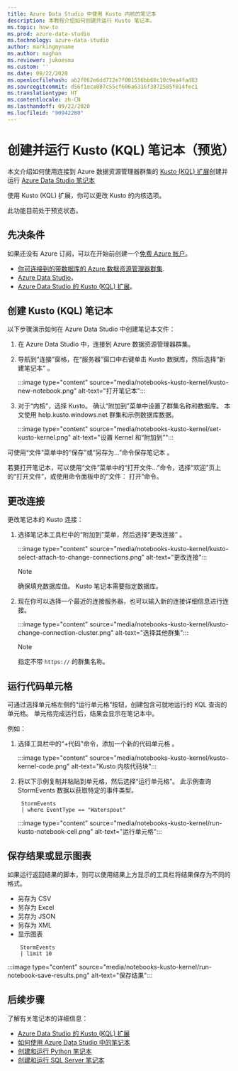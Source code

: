 ```yaml
---
title: Azure Data Studio 中使用 Kusto 内核的笔记本
description: 本教程介绍如何创建并运行 Kusto 笔记本。
ms.topic: how-to
ms.prod: azure-data-studio
ms.technology: azure-data-studio
author: markingmyname
ms.author: maghan
ms.reviewer: jukoesma
ms.custom: ''
ms.date: 09/22/2020
ms.openlocfilehash: ab2f062e6dd712e7f001556bb60c10c9ea4fad83
ms.sourcegitcommit: d56f1eca807c55cf606a6316f3872585f014fec1
ms.translationtype: HT
ms.contentlocale: zh-CN
ms.lasthandoff: 09/22/2020
ms.locfileid: "90942280"
---
```

# <a name="create-and-run-a-kusto-kql-notebook-preview"></a>创建并运行 Kusto (KQL) 笔记本（预览）

本文介绍如何使用连接到 Azure 数据资源管理器群集的 [Kusto (KQL) 扩展](../extensions/kusto-extension.md)创建并运行 [Azure Data Studio 笔记本](../notebooks-guidance.md)

使用 Kusto (KQL) 扩展，你可以更改 Kusto 的内核选项。

此功能目前处于预览状态。

## <a name="prerequisites"></a>先决条件

如果还没有 Azure 订阅，可以在开始前创建一个[免费 Azure 帐户](https://azure.microsoft.com/free/)。

- [你可连接到的带数据库的 Azure 数据资源管理器群集](https://docs.microsoft.com/azure/data-explorer/create-cluster-database-portal).
- [Azure Data Studio](../download-azure-data-studio.md)。
- [Azure Data Studio 的 Kusto (KQL) 扩展](../extensions/kusto-extension.md)。

## <a name="create-a-kusto-kql-notebook"></a>创建 Kusto (KQL) 笔记本

以下步骤演示如何在 Azure Data Studio 中创建笔记本文件：

1. 在 Azure Data Studio 中，连接到 Azure 数据资源管理器群集。

2. 导航到“连接”窗格，在“服务器”窗口中右键单击 Kusto 数据库，然后选择“新建笔记本” 。

   :::image type="content" source="media/notebooks-kusto-kernel/kusto-new-notebook.png" alt-text="打开笔记本":::

3. 对于“内核”，选择 Kusto。 确认“附加到”菜单中设置了群集名称和数据库。 本文使用 help.kusto.windows.net 群集和示例数据库数据。

   :::image type="content" source="media/notebooks-kusto-kernel/set-kusto-kernel.png" alt-text="设置 Kernel 和“附加到”":::

可使用“文件”菜单中的“保存”或“另存为…”命令保存笔记本  。

若要打开笔记本，可以使用“文件”菜单中的“打开文件…”命令，选择“欢迎”页上的“打开文件”，或使用命令面板中的“文件：    打开”命令。

## <a name="change-the-connection"></a>更改连接

更改笔记本的 Kusto 连接：

1. 选择笔记本工具栏中的“附加到”菜单，然后选择“更改连接”   。

   :::image type="content" source="media/notebooks-kusto-kernel/kusto-select-attach-to-change-connections.png" alt-text="更改连接":::

   > [!Note]
   > 确保填充数据库值。 Kusto 笔记本需要指定数据库。

2. 现在你可以选择一个最近的连接服务器，也可以输入新的连接详细信息进行连接。

   :::image type="content" source="media/notebooks-kusto-kernel/kusto-change-connection-cluster.png" alt-text="选择其他群集":::

   > [!Note]
   > 指定不带 `https://` 的群集名称。

## <a name="run-a-code-cell"></a>运行代码单元格

可通过选择单元格左侧的“运行单元格”按钮，创建包含可就地运行的 KQL 查询的单元格。 单元格完成运行后，结果会显示在笔记本中。

例如：

1. 选择工具栏中的“+代码”命令，添加一个新的代码单元格  。

   :::image type="content" source="media/notebooks-kusto-kernel/kusto-kernel-code.png" alt-text="Kusto 内核代码块":::

2. 将以下示例复制并粘贴到单元格，然后选择“运行单元格”。 此示例查询 StormEvents 数据以获取特定的事件类型。

   ```kusto
    StormEvents
    | where EventType == "Waterspout"
   ```

   :::image type="content" source="media/notebooks-kusto-kernel/run-kusto-notebook-cell.png" alt-text="运行单元格":::

## <a name="save-the-result-or-show-chart"></a>保存结果或显示图表

如果运行返回结果的脚本，则可以使用结果上方显示的工具栏将结果保存为不同的格式。

- 另存为 CSV
- 另存为 Excel
- 另存为 JSON
- 另存为 XML
- 显示图表

```kusto
    StormEvents
    | limit 10
```

:::image type="content" source="media/notebooks-kusto-kernel/run-notebook-save-results.png" alt-text="保存结果":::

## <a name="next-steps"></a>后续步骤

了解有关笔记本的详细信息：

- [Azure Data Studio 的 Kusto (KQL) 扩展](../extensions/kusto-extension.md)
- [如何使用 Azure Data Studio 中的笔记本](../notebooks-guidance.md)
- [创建和运行 Python 笔记本](../notebooks-tutorial-python-kernel.md)
- [创建和运行 SQL Server 笔记本](../notebooks-tutorial-sql-kernel.md)

